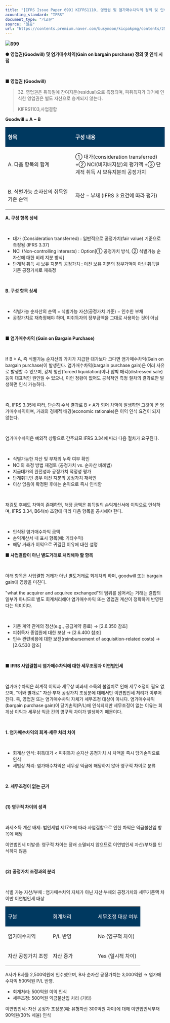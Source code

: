 ```yaml
---
title: "[IFRS Issue Paper 699] KIFRS1110, 영업권 및 염가매수차익의 정의 및 인식시점"
acounting_standard: "IFRS"
document_type: "기고문"
source: "엘곰"
url: "https://contents.premium.naver.com/busymoon/kicpakpmg/contents/250515151237129dr"
---
```

![](https://n2.news.naver.com/l.gif?type=content)**699**

**● 영업권(Goodwill) 및 염가매수차익(Gain on bargain purchase) 정의 및 인식 시점**

​

**■ 영업권 (Goodwill)**

> 32\. 영업권은 취득일에 잔여지분(residual)으로 측정되며, 피취득자가 과거에 인식한 영업권은 별도 자산으로 승계되지 않는다.
> 
> KIFRS1103,사업결합

**Goodwill = A − B**

<table style=""><tbody><tr><td colspan="1" rowspan="1" style="width: 42.35%; height: 40.0px;  background-color: #003960;"><div><p style=""><span style="color:#ffffff;"><b>항목</b></span></p></div></td><td colspan="1" rowspan="1" style="width: 57.65%; height: 40.0px;  background-color: #003960;"><div><p style=""><span style="color:#ffffff;"><b>구성 내용</b></span></p></div></td></tr><tr><td colspan="1" rowspan="1" style="width: 42.35%; height: 40.0px;  "><div><p style=""><span style="">A. 다음 항목의 합계</span></p></div></td><td colspan="1" rowspan="1" style="width: 57.65%; height: 40.0px;  "><div><p style=""><span style="">① 대가(consideration transferred) +② NCI(비지배지분)의 평가액 +③ 단계적 취득 시 보유지분의 공정가치</span></p></div></td></tr><tr><td colspan="1" rowspan="1" style="width: 42.35%; height: 40.0px;  "><div><p style=""><span style="">B. 식별가능 순자산의 취득일 기준 순액</span></p></div></td><td colspan="1" rowspan="1" style="width: 57.65%; height: 40.0px;  "><div><p style=""><span style="">자산 − 부채 (IFRS 3 요건에 따라 평가)</span></p></div></td></tr></tbody></table>

**A. 구성 항목 상세**

​

- 대가 (Consideration transferred) : 일반적으로 공정가치(fair value) 기준으로 측정됨 (IFRS 3.37)
- NCI (Non-controlling interests) : Option\[① 공정가치 방식, ② 식별가능 순자산에 대한 비례 지분 방식\]
- 단계적 취득 시 보유 지분의 공정가치 : 이전 보유 지분의 장부가액이 아닌 취득일 기준 공정가치로 재측정

​

**B. 구성 항목 상세**

​

- 식별가능 순자산의 순액 = 식별가능 자산(공정가치 기준) − 인수한 부채
- 공정가치로 재측정해야 하며, 피취득자의 장부금액을 그대로 사용하는 것이 아님

​

**■ 염가매수차익 (Gain on Bargain Purchase)**

​

If B > A, 즉 식별가능 순자산의 가치가 지급한 대가보다 크다면 염가매수차익(Gain on bargain purchase)이 발생한다. 염가매수차익(bargain purchase gain)은 여러 사유로 발생할 수 있으며, 강제 청산(forced liquidation)이나 압박 매각(distressed sale) 등이 대표적인 원인일 수 있으나, 이런 정황이 없어도 공식적인 측정 절차의 결과로만 발생하면 인식 가능하다.

​

즉, IFRS 3.35에 따라, 단순히 수식 결과로 B > A가 되어 차액이 발생하면 그것이 곧 염가매수차익이며, 거래의 경제적 배경(economic rationale)은 이익 인식 요건이 되지 않는다.

​

염가매수차익은 예외적 상황으로 간주되므 IFRS 3.34에 따라 다음 절차가 요구된다.

​

- 식별가능한 자산 및 부채의 누락 여부 확인
- NCI의 측정 방법 재검토 (공정가치 vs. 순자산 비례법)
- 지급대가의 완전성과 공정가치 적정성 평가
- 단계취득인 경우 이전 지분의 공정가치 재확인
- 이상 없음이 확정된 후에는 손익으로 즉시 인식함

​

재검토 후에도 차액이 존재하면, 해당 금액은 취득일의 손익계산서에 이익으로 인식하며, IFRS 3.34, B64(n) 조항에 따라 다음 항목을 공시해야 한다.

​

- 인식된 염가매수차익 금액
- 손익계산서 내 표시 항목(예: 기타수익)
- 해당 거래가 이익으로 귀결된 이유에 대한 설명

**■ 사업결합이 아닌 별도거래로 처리해야 할 항목**

**​**

아래 항목은 사업결합 거래가 아닌 별도거래로 회계처리 하며, goodwill 또는 bargain gain에 영향을 미친다.

"what the acquirer and acquiree exchanged"의 범위를 넘어서는 거래는 결합의 일부가 아니므로 별도 회계처리해야 염가매수차익 또는 영업권 계산이 정확하게 반영된다는 의미이다.

**​**

- 기존 계약 관계의 정산(e.g., 공급계약 종료) → \[2.6.350 참조\]
- 피취득자 종업원에 대한 보상 → \[2.6.400 참조\]
- 인수 관련비용에 대한 보전(reimbursement of acquisition-related costs) → \[2.6.530 참조\]

​

**■ IFRS 사업결합시 염가매수차익에 대한 세무조정과 이연법인세**

**​**

염가매수차익은 회계적 이익과 세무상 비과세 소득의 불일치로 인해 세무조정이 필요 없으며, "이와 별개로" 자산·부채 공정가치 조정분에 대해서만 이연법인세 처리가 이루어진다. 즉, 영업권 또는 염가매수차익 자체가 세무조정 대상이 아니다. 염가매수차익(bargain purchase gain)이 당기손익(P/L)에 인식되지만 세무조정이 없는 이유는 회계상 이익과 세무상 익금 간의 영구적 차이가 발생하기 때문이다.

​

**1\. 염가매수차익의 회계·세무 처리 차이**

​

- 회계상 인식: 취득대가 < 피취득자 순자산 공정가치 시 차액을 즉시 당기손익으로 인식
- 세법상 처리: 염가매수차익은 세무상 익금에 해당하지 않아 영구적 차이로 분류

​

**2\. 세무조정이 없는 근거**

​

**(1) 영구적 차이의 성격**

​

과세소득 계산 배제: 법인세법 제17조에 따라 사업결합으로 인한 차익은 익금불산입 항목에 해당

이연법인세 미발생: 영구적 차이는 장래 소멸되지 않으므로 이연법인세 자산/부채를 인식하지 않음

​

**(2) 공정가치 조정과의 분리**

​

식별 가능 자산/부채 : 염가매수차익 자체가 아닌 자산·부채의 공정가치와 세무기준액 차이만 이연법인세 대상

<table style=""><tbody><tr><td colspan="1" rowspan="1" style="width: 33.33%; height: 40.0px;  background-color: #003960;"><div><p style=""><span style="color:#ffffff;">구분</span></p></div></td><td colspan="1" rowspan="1" style="width: 33.33%; height: 40.0px;  background-color: #003960;"><div><p style=""><span style="color:#ffffff;">회계처리</span></p></div></td><td colspan="1" rowspan="1" style="width: 33.33%; height: 40.0px;  background-color: #003960;"><div><p style=""><span style="color:#ffffff;">세무조정 대상 여부</span></p></div></td></tr><tr><td colspan="1" rowspan="1" style="width: 33.33%; height: 40.0px;  "><div><p style=""><span style="">염가매수차익</span></p></div></td><td colspan="1" rowspan="1" style="width: 33.33%; height: 40.0px;  "><div><p style=""><span style="">P/L 반영</span></p></div></td><td colspan="1" rowspan="1" style="width: 33.33%; height: 40.0px;  "><div><p style=""><span style="">No (영구적 차이)</span></p></div></td></tr><tr><td colspan="1" rowspan="1" style="width: 33.33%; height: 40.0px;  "><div><p style=""><span style="">자산 공정가치 조정</span></p></div></td><td colspan="1" rowspan="1" style="width: 33.33%; height: 40.0px;  "><div><p style=""><span style="">자산 증가</span></p></div></td><td colspan="1" rowspan="1" style="width: 33.33%; height: 40.0px;  "><div><p style=""><span style="">Yes (일시적 차이)</span></p></div></td></tr></tbody></table>

A사가 B사를 2,500억원에 인수했으며, B사 순자산 공정가치는 3,000억원 → 염가매수차익 500억원 P/L 반영.

- 회계처리: 500억원 이익 인식
- 세무조정: 500억원 익금불산입 처리 (기타)

이연법인세: 자산 공정가 조정분(예: 유형자산 300억원 차이)에 대해 이연법인세부채 90억원(30% 세율) 인식